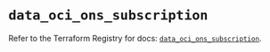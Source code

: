 # `data_oci_ons_subscription`

Refer to the Terraform Registry for docs: [`data_oci_ons_subscription`](https://registry.terraform.io/providers/oracle/oci/6.18.0/docs/data-sources/ons_subscription).

